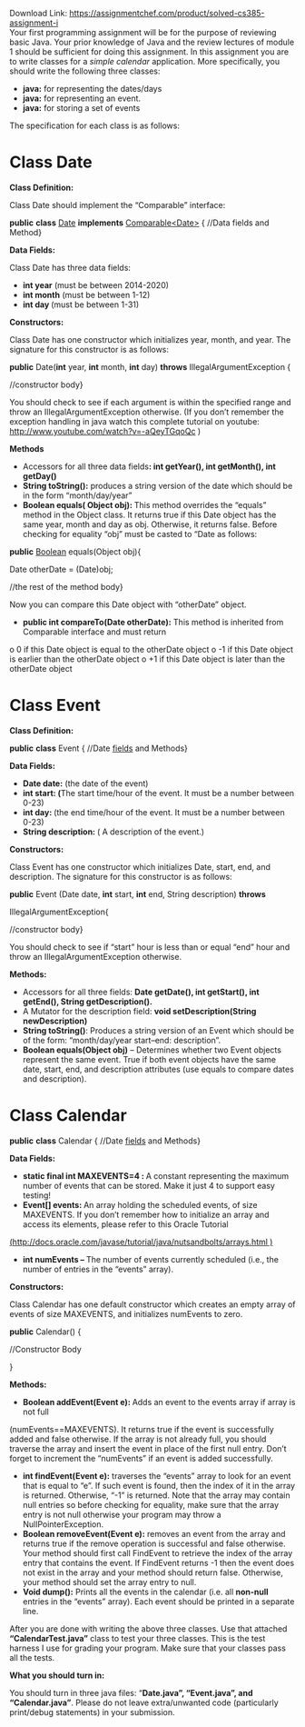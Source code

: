 Download Link: https://assignmentchef.com/product/solved-cs385-assignment-i
<br>
Your first programming assignment will be for the purpose of reviewing basic Java. Your prior knowledge of Java and the review lectures of module 1 should be sufficient for doing this assignment.  In this assignment you are to write classes for a <em>simple calendar </em>application.  More specifically, you should write the following three classes:

<ul>

 <li><strong>java:</strong> for representing the dates/days</li>

 <li><strong>java:</strong> for representing an event.</li>

 <li><strong>java:</strong> for storing a set of events</li>

</ul>

The specification for each class is as follows:

<h1>Class Date</h1>

<strong>Class Definition: </strong>

Class Date should implement the “Comparable” interface:

<strong>public</strong> <strong>class</strong> <u>Date</u> <strong>implements</strong> <u>Comparable&lt;Date&gt;</u> { //Data fields and Method}

<strong>Data Fields: </strong>

Class Date has three data fields:

<ul>

 <li><strong>int year</strong> (must be between 2014-2020)</li>

 <li><strong>int month</strong> (must be between 1-12)</li>

 <li><strong>int day </strong>(must be between 1-31)</li>

</ul>

<strong>Constructors: </strong>

Class Date has one constructor which initializes year, month, and year. The signature for this constructor is as follows:

<strong>public</strong> Date(<strong>int</strong> year, <strong>int</strong> month, <strong>int</strong> day) <strong>throws</strong> IllegalArgumentException {

//constructor body}

You should check to see if each argument is within the specified range and throw an IllegalArgumentException otherwise. (If you don’t remember the exception handling in java watch this complete tutorial on youtube: <a href="https://www.youtube.com/watch?v=-aQeyTGqoQc">http://www.youtube.com/watch?v=-aQeyTGqoQc</a> )

<strong>Methods </strong>

<ul>

 <li>Accessors for all three data fields<strong>: int getYear(), int getMonth(), int getDay() </strong></li>

 <li><strong>String toString():</strong> produces a string version of the date which should be in the form “month/day/year”</li>

 <li><strong>Boolean equals( Object obj): </strong>This method overrides the “equals” method in the Object class. It returns true if this Date object has the same year, month and day as obj. Otherwise, it returns false. Before checking for equality “obj” must be casted to “Date as follows:</li>

</ul>

<strong>public</strong> <u>Boolean</u> equals(Object obj){

Date otherDate = (Date)obj;

//the rest of the method body}

Now you can compare  this Date object with “otherDate” object.

<strong>  </strong>

<ul>

 <li><strong>public int compareTo(Date otherDate):</strong> This method is inherited from Comparable interface and must return</li>

</ul>

o    0 if this Date object is equal to the otherDate object o           -1 if this Date object is earlier than the otherDate object o           +1  if   this Date object is later than the otherDate object

<h1>Class Event</h1>

<strong>Class Definition: </strong>

<strong>        </strong>

<strong>public</strong> <strong>class</strong> Event { //Date <u>fields</u> and Methods}

<strong>Data Fields: </strong>

<ul>

 <li><strong>Date date:</strong> (the date of the event)</li>

 <li><strong>int start: (</strong>The start time/hour of the event. It must be a number between 0-23)</li>

 <li><strong>int day: </strong>(the end time/hour of the event. It must be a number between 0-23)</li>

 <li><strong>String description: </strong>( A description of the event.)</li>

</ul>

<strong>Constructors: </strong>

Class Event has one constructor which initializes Date, start, end, and description. The signature for this constructor is as follows:

<strong>public</strong> Event (Date date, <strong>int</strong> start, <strong>int</strong> end, String description) <strong>throws</strong>

IllegalArgumentException{

//constructor body}

You should check to see if “start” hour is less than or equal “end” hour and throw an IllegalArgumentException otherwise.

<strong>Methods: </strong>

<ul>

 <li>Accessors for all three fields: <strong>Date getDate(), int getStart(), int getEnd(), String getDescription().</strong></li>

 <li>A Mutator for the description field: <strong>void setDescription(String newDescription)</strong></li>

 <li><strong>String toString()</strong>: Produces a string version of an Event which should be of the form: “month/day/year start–end: description”.</li>

 <li><strong>Boolean equals(Object obj)</strong> – Determines whether two Event objects represent the same event. True if both event objects have the same date, start, end, and description attributes (use equals to compare dates and description).</li>

</ul>

<h1>Class Calendar</h1>

<strong>public</strong> <strong>class</strong> Calendar { //Date <u>fields</u> and Methods}

<strong>Data Fields: </strong>

<ul>

 <li><strong>static final int MAXEVENTS=4 : </strong>A constant representing the maximum number of events that can be stored. Make it just 4 to support easy testing!</li>

 <li><strong>Event[] events: </strong>An array holding the scheduled events, of size MAXEVENTS. If you don’t remember how to initialize an array and access its elements, please refer to this Oracle Tutorial</li>

</ul>

<a href="https://docs.oracle.com/javase/tutorial/java/nutsandbolts/arrays.html">(</a><a href="https://docs.oracle.com/javase/tutorial/java/nutsandbolts/arrays.html">http://docs.oracle.com/javase/tutorial/java/nutsandbolts/arrays.html</a><a href="https://docs.oracle.com/javase/tutorial/java/nutsandbolts/arrays.html"> )</a>

<ul>

 <li><strong>int numEvents – </strong>The number of events currently scheduled (i.e., the number of entries in the “events” array).</li>

</ul>

<strong>Constructors: </strong>

Class Calendar has one default constructor which creates an empty array of events of size MAXEVENTS, and initializes numEvents to zero.

<strong>public</strong> Calendar() {

//Constructor Body

}

<strong>Methods: </strong>

<ul>

 <li><strong>Boolean addEvent(Event e): </strong>Adds an event to the events array if array is not full</li>

</ul>

(numEvents==MAXEVENTS). It returns true if the event is successfully added and false otherwise. If the array is not already full, you should traverse the array and insert the event in place of the first null entry. Don’t forget to increment the “numEvents” if an event is added successfully.

<ul>

 <li><strong>int findEvent(Event e):</strong> traverses the “events” array to look for an event that is equal to “e”. If such event is found, then the index of it in the array is returned. Otherwise, “-1” is returned. Note that the array may contain null entries so before checking for equality, make sure that the array entry is not null otherwise your program may throw a NullPointerException.</li>

 <li><strong>Boolean removeEvent(Event e):</strong> removes an event from the array and returns true if the remove operation is successful and false otherwise. Your method should first call FindEvent to retrieve the index of the array entry that contains the event. If FindEvent returns -1 then the event does not exist in the array and your method should return false. Otherwise, your method should set the array entry to null.</li>

 <li><strong>Void dump():</strong> Prints all the events in the calendar (i.e. all <strong>non-null</strong> entries in the “events” array). Each event should be printed in a separate line.</li>

</ul>

<strong> </strong>

After you are done with writing the above three classes. Use that attached <strong>“CalendarTest.java”</strong> class to test your three classes. This is the test harness I use for grading your program. Make sure that your classes pass all the tests.

<strong>What you should turn in: </strong>

You should turn in three java files: “<strong>Date.java”, “Event.java”, and  “Calendar.java”</strong>.  Please do not leave extra/unwanted code (particularly print/debug statements) in your submission.


